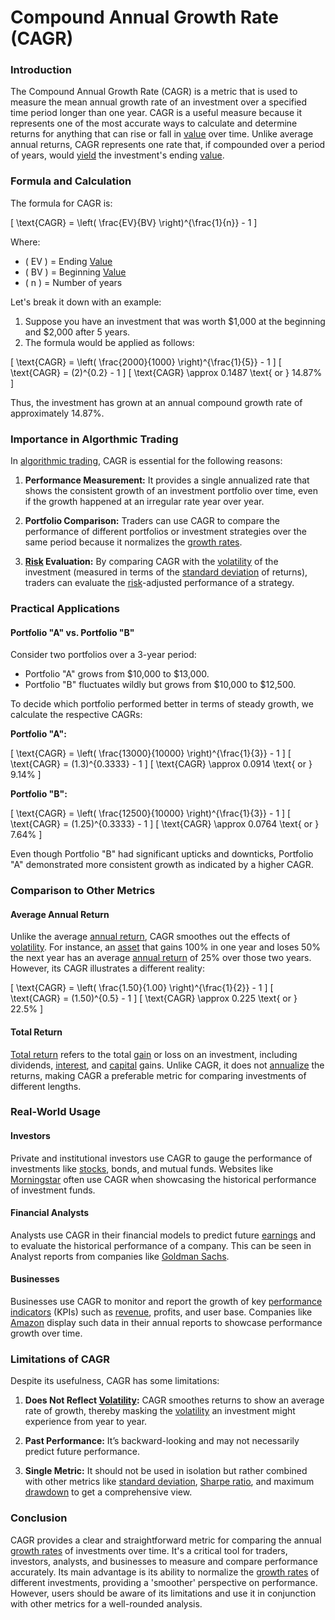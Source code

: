 # Compound Annual Growth Rate (CAGR)

### Introduction
The Compound Annual Growth Rate (CAGR) is a metric that is used to measure the mean annual growth rate of an investment over a specified time period longer than one year. CAGR is a useful measure because it represents one of the most accurate ways to calculate and determine returns for anything that can rise or fall in [value](../v/value.md) over time. Unlike average annual returns, CAGR represents one rate that, if compounded over a period of years, would [yield](../y/yield.md) the investment's ending [value](../v/value.md).

### Formula and Calculation
The formula for CAGR is:

\[ \text{CAGR} = \left( \frac{EV}{BV} \right)^{\frac{1}{n}} - 1 \]

Where:
- \( EV \) = Ending [Value](../v/value.md)
- \( BV \) = Beginning [Value](../v/value.md)
- \( n \) = Number of years

Let's break it down with an example:

1. Suppose you have an investment that was worth $1,000 at the beginning and $2,000 after 5 years.
2. The formula would be applied as follows:

\[ \text{CAGR} = \left( \frac{2000}{1000} \right)^{\frac{1}{5}} - 1 \]
\[ \text{CAGR} = (2)^{0.2} - 1 \]
\[ \text{CAGR} \approx 0.1487 \text{ or } 14.87\% \]

Thus, the investment has grown at an annual compound growth rate of approximately 14.87%.

### Importance in Algorthmic Trading
In [algorithmic trading](../a/algorithmic_trading.md), CAGR is essential for the following reasons:

1. **Performance Measurement:** It provides a single annualized rate that shows the consistent growth of an investment portfolio over time, even if the growth happened at an irregular rate year over year.
  
2. **Portfolio Comparison:** Traders can use CAGR to compare the performance of different portfolios or investment strategies over the same period because it normalizes the [growth rates](../g/growth_rates_in_trading.md).
  
3. **[Risk](../r/risk.md) Evaluation:** By comparing CAGR with the [volatility](../v/volatility.md) of the investment (measured in terms of the [standard deviation](../s/standard_deviation.md) of returns), traders can evaluate the [risk](../r/risk.md)-adjusted performance of a strategy. 

### Practical Applications

#### Portfolio "A" vs. Portfolio "B"
Consider two portfolios over a 3-year period:

- Portfolio "A" grows from $10,000 to $13,000.
- Portfolio "B" fluctuates wildly but grows from $10,000 to $12,500.

To decide which portfolio performed better in terms of steady growth, we calculate the respective CAGRs:

**Portfolio "A":**

\[ \text{CAGR} = \left( \frac{13000}{10000} \right)^{\frac{1}{3}} - 1 \]
\[ \text{CAGR} = (1.3)^{0.3333} - 1 \]
\[ \text{CAGR} \approx 0.0914 \text{ or } 9.14\% \]

**Portfolio "B":**

\[ \text{CAGR} = \left( \frac{12500}{10000} \right)^{\frac{1}{3}} - 1 \]
\[ \text{CAGR} = (1.25)^{0.3333} - 1 \]
\[ \text{CAGR} \approx 0.0764 \text{ or } 7.64\% \]

Even though Portfolio "B" had significant upticks and downticks, Portfolio "A" demonstrated more consistent growth as indicated by a higher CAGR.

### Comparison to Other Metrics

#### Average Annual Return
Unlike the average [annual return](../a/annual_return.md), CAGR smoothes out the effects of [volatility](../v/volatility.md). For instance, an [asset](../a/asset.md) that gains 100% in one year and loses 50% the next year has an average [annual return](../a/annual_return.md) of 25% over those two years. However, its CAGR illustrates a different reality:

\[ \text{CAGR} = \left( \frac{1.50}{1.00} \right)^{\frac{1}{2}} - 1 \]
\[ \text{CAGR} = (1.50)^{0.5} - 1 \]
\[ \text{CAGR} \approx 0.225 \text{ or } 22.5\% \]

#### Total Return
[Total return](../t/total_return.md) refers to the total [gain](../g/gain.md) or loss on an investment, including dividends, [interest](../i/interest.md), and [capital](../c/capital.md) gains. Unlike CAGR, it does not [annualize](../a/annualize.md) the returns, making CAGR a preferable metric for comparing investments of different lengths.

### Real-World Usage

#### Investors
Private and institutional investors use CAGR to gauge the performance of investments like [stocks](../s/stock.md), bonds, and mutual funds. Websites like [Morningstar](https://www.morningstar.com) often use CAGR when showcasing the historical performance of investment funds.

#### Financial Analysts
Analysts use CAGR in their financial models to predict future [earnings](../e/earnings.md) and to evaluate the historical performance of a company. This can be seen in Analyst reports from companies like [Goldman Sachs](https://www.goldmansachs.com).

#### Businesses
Businesses use CAGR to monitor and report the growth of key [performance indicators](../p/performance_indicators.md) (KPIs) such as [revenue](../r/revenue.md), profits, and user base. Companies like [Amazon](https://www.amazon.com) display such data in their annual reports to showcase performance growth over time.

### Limitations of CAGR
Despite its usefulness, CAGR has some limitations:

1. **Does Not Reflect [Volatility](../v/volatility.md):** CAGR smoothes returns to show an average rate of growth, thereby masking the [volatility](../v/volatility.md) an investment might experience from year to year.

2. **Past Performance:** It’s backward-looking and may not necessarily predict future performance.

3. **Single Metric:** It should not be used in isolation but rather combined with other metrics like [standard deviation](../s/standard_deviation.md), [Sharpe ratio](../s/sharpe_ratio.md), and maximum [drawdown](../d/drawdown.md) to get a comprehensive view.

### Conclusion
CAGR provides a clear and straightforward metric for comparing the annual [growth rates](../g/growth_rates_in_trading.md) of investments over time. It's a critical tool for traders, investors, analysts, and businesses to measure and compare performance accurately. Its main advantage is its ability to normalize the [growth rates](../g/growth_rates_in_trading.md) of different investments, providing a 'smoother' perspective on performance. However, users should be aware of its limitations and use it in conjunction with other metrics for a well-rounded analysis.